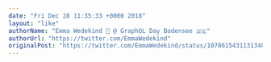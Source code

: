 ```yaml
---
date: "Fri Dec 28 11:35:33 +0000 2018"
layout: "like"
authorName: "Emma Wedekind 🐞 @ GraphQL Day Bodensee 🇩🇪"
authorUrl: "https://twitter.com/EmmaWedekind"
originalPost: "https://twitter.com/EmmaWedekind/status/1078615431131340800"
---
```

